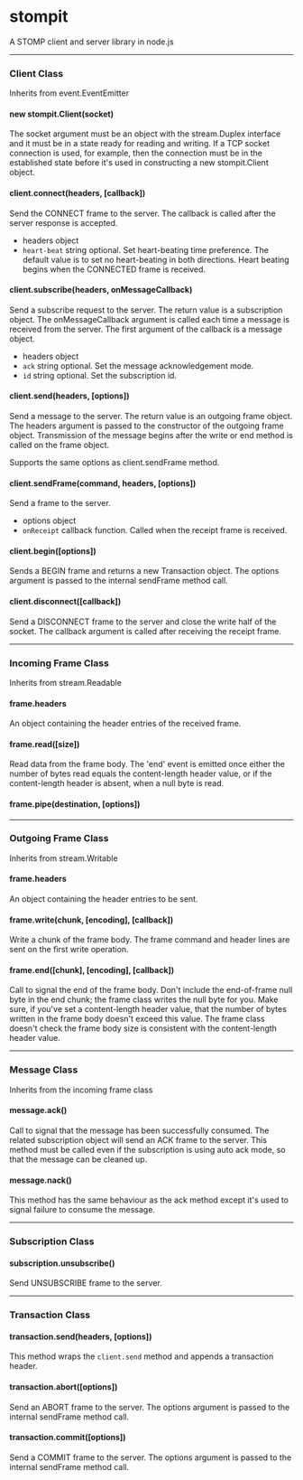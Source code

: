 stompit
==========

A STOMP client and server library in node.js

---
### Client Class

Inherits from event.EventEmitter

#### new stompit.Client(socket)

The socket argument must be an object with the stream.Duplex interface and it 
must be in a state ready for reading and writing. If a TCP socket connection is 
used, for example, then the connection must be in the established state before 
it's used in constructing a new stompit.Client object.

#### client.connect(headers, [callback])

Send the CONNECT frame to the server. The callback is called after the server 
response is accepted.

* headers object
 * `heart-beat` string optional. Set heart-beating time preference. The default 
 value is to set no heart-beating in both directions. Heart beating begins when 
 the CONNECTED frame is received.

#### client.subscribe(headers, onMessageCallback)
Send a subscribe request to the server. The return value is a subscription 
object. The onMessageCallback argument is called each time a message is received 
from the server. The first argument of the callback is a message object.

* headers object
 * `ack` string optional. Set the message acknowledgement mode.
 * `id` string optional. Set the subscription id.

#### client.send(headers, [options])

Send a message to the server. The return value is an outgoing frame object. The 
headers argument is passed to the constructor of the outgoing frame object. 
Transmission of the message begins after the write or end method is called on 
the frame object.

Supports the same options as client.sendFrame method.

#### client.sendFrame(command, headers, [options])

Send a frame to the server.

* options object
 * `onReceipt` callback function. Called when the receipt frame is received.

#### client.begin([options])

Sends a BEGIN frame and returns a new Transaction object. The options argument 
is passed to the internal sendFrame method call.

#### client.disconnect([callback])

Send a DISCONNECT frame to the server and close the write half of the socket. 
The callback argument is called after receiving the receipt frame.
- - -
### Incoming Frame Class

Inherits from stream.Readable

#### frame.headers

An object containing the header entries of the received frame.

#### frame.read([size])

Read data from the frame body. The 'end' event is emitted once either the number 
of bytes read equals the content-length header value, or if the content-length 
header is absent, when a null byte is read.

#### frame.pipe(destination, [options])

- - -
### Outgoing Frame Class

Inherits from stream.Writable

#### frame.headers

An object containing the header entries to be sent.

#### frame.write(chunk, [encoding], [callback])

Write a chunk of the frame body. The frame command and header lines are sent on 
the first write operation.

#### frame.end([chunk], [encoding], [callback])

Call to signal the end of the frame body. Don't include the end-of-frame null 
byte in the end chunk; the frame class writes the null byte for you. Make sure, 
if you've set a content-length header value, that the number of bytes written in 
the frame body doesn't exceed this value. The frame class doesn't check the 
frame body size is consistent with the content-length header value.

- - -
### Message Class

Inherits from the incoming frame class

#### message.ack()

Call to signal that the message has been successfully consumed. The related 
subscription object will send an ACK frame to the server. This method must be 
called even if the subscription is using auto ack mode, so that the message 
can be cleaned up.

#### message.nack()

This method has the same behaviour as the ack method except it's used to signal 
failure to consume the message. 

- - -
### Subscription Class

#### subscription.unsubscribe()

Send UNSUBSCRIBE frame to the server.

---
### Transaction Class

#### transaction.send(headers, [options])

This method wraps the `client.send` method and appends a transaction header. 

#### transaction.abort([options])

Send an ABORT frame to the server. The options argument is passed to the 
internal sendFrame method call.

#### transaction.commit([options])

Send a COMMIT frame to the server. The options argument is passed to the 
internal sendFrame method call.